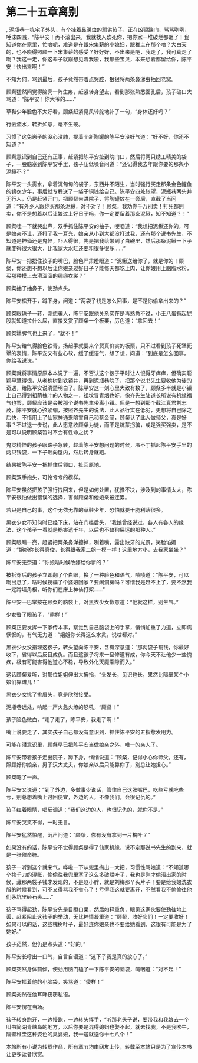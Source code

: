 # 第二十五章离别
,  泥瓶巷一栋宅子外头，有个挂着鼻涕虫的顽劣孩子，正在凶狠踹门，骂骂咧咧，唾沫四溅，“陈平安！再不滚出来，我就找人砍死你，把你家一堆破烂都砸了！我知道你在家里，忙啥呢，难道是在跟宋集薪的小媳妇，跟稚圭在那个啥？大白天的，也不晓得照顾一下宋集薪的感受？好好好，不出来是吧，我走了，我可真走了啊？我这一走，你这辈子就崩想见着我啦，我那些宝贝，本来想着都留给你，陈平安！快出来啊！”
   不知为何，骂到最后，孩子竟然带着点哭腔，狠狠将两条鼻涕虫抽回老窝。
   顾粲猛然间觉得脑壳一阵生疼，赶紧转身望去，看到那张熟悉面孔后，孩子破口大骂道：“陈平安！你大爷的……”
   草鞋少年脸色不太好看，顾粲赶紧见风转舵地补了一句，“身体还好吗？”
   行云流水，转折如意，毫不生硬。
   习惯了这兔崽子的没心没肺，提着个新陶罐的陈平安没好气道：“好不好，你还不知道？”
   顾粲意识到自己还有正事，赶紧把陈平安扯到院门口，然后将两只绣工精美的袋子，一股脑塞到陈平安手里，孩子压低嗓音问道：“还记得我去年跟你要的那条小泥鳅不？”
   陈平安一头雾水，拿着沉甸甸的袋子，东西并不陌生，当时强行买走那条金色鲤鱼的锦衣少年，事后就专程送了一袋子铜钱给自己。陈平安四处张望，泥瓶巷两头并无行人，仍是赶紧开门，把顾粲带进院子，将陶罐放在一旁后，直截了当问道：“有外乡人跟你买那条泥鳅，对不对？！顾粲，我劝你千万别卖！打死都别卖，你不是想着以后让娘过上好日子吗，你一定要留着那条泥鳅，知不知道？！”
   顾粲哇一下就哭出声，双手抓住陈平安的袖子，哽咽道：“我想把泥鳅还你的，可是娘亲不让，还打了我一耳光，娘亲从小到大都没打过我，还有那个说书先生，不知道是神仙还是鬼怪，吓人得很，先是把我给带到了白碗里，然后那条泥鳅一下子就变得很大很大，比我家大水缸还要粗很多很多……”
   陈平安一把捂住孩子的嘴巴，脸色严肃瞪眼道：“泥鳅送给你了，就是你的！顾粲，你还想不想以后让你娘亲过好日子？能每天都吃上肉，让你娘用上胭脂水粉，买那种摸上去滑溜溜的绸缎衣裳？”
   顾粲抽了抽鼻子，使劲点头。
   陈平安松开手，蹲下身，问道：“两袋子钱是怎么回事，是不是你偷拿出来的？”
   顾粲眼珠子一转，刚想骗人，陈平安跟他关系实在是再熟悉不过，小王八蛋撅起屁股就知道拉什么屎，直接又赏了顾粲一个板栗，厉色道：“拿回去！”
   顾粲犟脾气也上来了，“就不！”
   陈平安给气得脸色铁青，扬起手就要来个货真价实的板栗，只不过看到孩子死犟死犟的表情，陈平安又有些心软，缓了缓语气，想了想，问道：“到底是怎么回事，你给我说说。”
   顾粲就将事情原原本本说了一遍，不否认这个孩子平时让人恨得牙痒痒，但确实聪颖早慧得很，从老槐树到铁锁井，再到泥瓶巷院子，把那个说书先生要收他为徒的奇遇，给陈平安说清楚明白了。陈平安这一刻心里大致有数了，顾粲多半就是小镇上自己得到祖荫槐叶的人物之一，祖坟冒青烟也好，像齐先生陆道长所说有机缘福气也罢，顾粲应该是会被那个说书先生带离小镇。但是一想到那个截江真君刘志茂，陈平安就心弦紧绷，按照齐先生的说法，此人品行实在低劣，更想将自己除之后快，不惜用上了仙家神通来陷害自己和蔡金简，顾粲认了此人做师父，真是好事？不过退一步说，此人愿意收顾粲为徒，而不是坑蒙拐骗，或是强买强卖，是不是可以说明顾粲暂时不会有性命之忧？
   鬼灵精怪的孩子眼珠子急转，趁着陈平安想问题的时候，冷不丁抓起陈平安手里的两只钱袋，一下子砸向屋内，然后转身就跑。
   结果被陈平安一把抓住后领口，扯回原地。
   顾粲双手抱头，可怜兮兮的模样。
   陈平安虽然把孩子强行拽回来，但是如何处置，犹豫不决，涉及到的事情太大，陈平安很怕做出错误的选择，害得顾粲和他娘亲被连累。
   若只是自己的事，这个无依无靠的草鞋少年，恐怕就要干脆利落很多。
   黑衣少女不知何时已经下床，站在门槛后头，“我娘曾经说过，各人有各人的缘法，这个孩子一看就是祸害遗千年，以后也不缺狗屎运的那种人。”
   顾粲眼睛一亮，赶紧把两条鼻涕擦掉，咧着嘴，露出缺牙的光景，笑脸谄媚道：“姐姐你长得真俊，长得跟我家二姐一模一样！这里地方小，去我家坐坐？”
   陈平安无奈道：“你娘啥时候改嫁给你爹的？”
   被拆穿后的孩子立即翻了个白眼，换了一种脸色和语气，啧啧道：“陈平安，可以啊出息了，啥时候拐骗了个婆娘回家？要闹洞房吗？可惜我是赶不上了，要不然我一定蹲墙角根，听你们在床上神仙打架……”
   陈平安一巴掌按在顾粲的脑袋上，对黑衣少女歉意道：“他就这样，别生气。”
   少女瞥了眼孩子，“熊样！”
   顾粲正要发挥一下家传本事，察觉到自己脑袋上的手掌，悄悄加重了力道，立即病恹恹的，有气无力道：“姐姐你长得这么水灵，说啥都对。”
   黑衣少女没搭理这孩子，转头望向陈平安，含有深意道：“那两袋子铜钱，你最好收下，省得以后反目成仇。而且这孩子将来一旦修道有成，你今天不让他少一些愧疚，极有可能害得他道心不稳，导致外化天魔乘隙而入。”
   这话顾粲爱听，对那位姐姐伸出大拇指，“头发长，见识也长，果然比隔壁某个小娘们靠谱儿！”
   黑衣少女挑了挑眉头，竟是欣然接受。
   泥瓶巷远处，响起一声火急火燎的怒吼，“顾粲！”
   孩子脸色微白，“走了走了，陈平安，我走了啊！”
   嘴上说要走了，其实孩子自己都没有意识到，抓住陈平安的五指愈发用力。
   可能在潜意识里，顾粲早已把陈平安当做娘亲之外，唯一的亲人了。
   陈平安带着孩子走出院子，蹲下身，悄悄说道：“顾粲，记得小心你师父。还有，照顾好你娘亲，男子汉大丈夫，你娘亲以后只能靠你了，别总让她担心。”
   顾粲嗯了一声。
   陈平安又说道：“到了外边，多做事少说话，管住自己这张嘴巴，吃些亏就吃些亏，别总想着嘴上讨回便宜，外边的人，不像我们，会很记仇的。”
   孩子红着眼睛，唱反调道：“我们这边的人，也很记仇的，就你不是。”
   陈平安哭笑不得，一时无言。
   陈平安猛然惊醒，沉声问道：“顾粲，你有没有拿到一片槐叶？”
   如果没有的话，陈平安不觉得顾粲是得了仙家机缘，说不定那说书先生的到来，就是一张催命符。
   孩子一听到这个就来气，哗啦一下从兜里掏出一大把，习惯性骂娘道：“不知道哪个挨千刀的混账，偷偷往我兜里塞了这么多破烂叶子，我也是刚才偷溜出家的时候，藏那两袋子钱才发现的，不是赵小胖，就是刘梅那丫头片子！要是给我娘洗衣服的时候看到，可不又得骂我不省心了！亏得我这就要离开，不然看我不偷偷往他们茅坑里砸石头……”
   孩子骂得起劲，陈平安先是目瞪口呆，然后如释重负，眼见这家伙要使劲往地上丢，赶紧阻止这孩子的举动，无比神情凝重道：“顾粲，收好它们！一定要收好！如果可以的话，这些槐树叶子，最好连你娘亲也不要给她看到，这很有可能是为了她好。”
   孩子茫然，但仍是点头道：“好的。”
   陈平安长呼出一口气，自言自语道：“这下子我是真的放心了。”
   顾粲突然身体前倾，使劲用脑门磕了一下陈平安的脑袋，呜咽道：“对不起！”
   陈平安揉着他的小脑袋，笑骂道：“傻样！”
   顾粲突然在他耳畔窃窃私语。
   陈平安愣在当场。
   孩子转身跑开，一边慢跑，一边转头挥手，“听那老头子说，要带我和我娘去一个叫书简湖青峡岛的地方，以后你要是混得媳妇也娶不起，就去找我，不是我吹牛，隔壁稚圭这种姿色的臭婆娘，我一送就送你十七八个！”
  本站所有小说为转载作品，所有章节均由网友上传，转载至本站只是为了宣传本书让更多读者欣赏。
